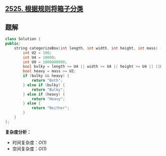 ## [2525. 根据规则将箱子分类](https://leetcode.cn/problems/categorize-box-according-to-criteria)

## 题解

``` C++ []
class Solution {
public:
    string categorizeBox(int length, int width, int height, int mass) {
        int U2 = 100;
        int U4 = 10000;
        int U9 = 1000000000;
        bool bulky = length >= U4 || width >= U4 || height >= U4 || (1LL * length * width * height) >= U9;
        bool heavy = mass >= U2;
        if (bulky && heavy) {
            return "Both";
        } else if (bulky) {
            return "Bulky";
        } else if (heavy) {
            return "Heavy";
        } else {
            return "Neither";
        }
    }
};
```

**复杂度分析：**

- 时间复杂度：$O(1)$
- 空间复杂度：$O(1)$
